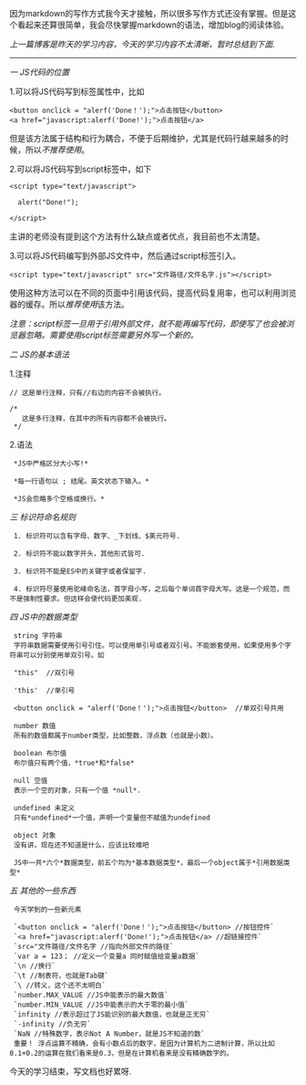  
  因为markdown的写作方式我今天才接触，所以很多写作方式还没有掌握。但是这个看起来还算很简单，我会尽快掌握markdown的语法，增加blog的阅读体验。

 *上一篇博客是昨天的学习内容，今天的学习内容不太清晰，暂时总结到下面.*
 
 ****

*一 JS代码的位置*

  1.可以将JS代码写到标签属性中，比如

  ```
  <button onclick = "alerf('Done！');">点击按钮</button>
  <a href="javascript:alerf('Done!');">点击按钮</a>
  ```

 但是该方法属于结构和行为耦合，不便于后期维护，尤其是代码行越来越多的时候，所以*不推荐使用*。

  2.可以将JS代码写到script标签中，如下

  ```
  <script type="text/javascript">

    alert("Done!");

  </script>
  ```

  主讲的老师没有提到这个方法有什么缺点或者优点，我目前也不太清楚。

  3.可以将JS代码编写到外部JS文件中，然后通过script标签引入。

  `<script type="text/javascript" src="文件路径/文件名字.js"></script>`

  使用这种方法可以在不同的页面中引用该代码，提高代码复用率，也可以利用浏览器的缓存。所以*推荐使用*该方法。

  *注意：script标签一旦用于引用外部文件，就不能再编写代码，即使写了也会被浏览器忽略。需要使用script标签需要另外写一个新的。*


*二 JS的基本语法*

  1.注释

  ```
  // 这是单行注释，只有//右边的内容不会被执行。

  /*
     这是多行注释，在其中的所有内容都不会被执行。
   */
  ```

  2.语法

     *JS中严格区分大小写!*

     *每一行语句以 ; 结尾。英文状态下输入。*

     *JS会忽略多个空格或换行。*

*三 标识符命名规则*

     1. 标识符可以含有字母、数字、_下划线、$美元符号.

     2. 标识符不能以数字开头，其他形式皆可.

     3. 标识符不能是ES中的关键字或者保留字.

     4. 标识符尽量使用驼峰命名法，首字母小写，之后每个单词首字母大写。这是一个规范，而不是强制性要求。但这样会使代码更加美观.

*四 JS中的数据类型*

     string 字符串
     字符串数据需要使用引号引住。可以使用单引号或者双引号。不能嵌套使用，如果使用多个字符串可以分别使用单双引号。如

     "this"  //双引号

     'this'  //单引号

     <button onclick = "alerf('Done！');">点击按钮</button>  //单双引号共用

     number 数值
     所有的数值都属于number类型，比如整数，浮点数（也就是小数）。

     boolean 布尔值
     布尔值只有两个值，*true*和*false*

     null 空值
     表示一个空的对象，只有一个值 *null*.

     undefined 未定义
     只有*undefined*一个值，声明一个变量但不赋值为undefined

     object 对象
     没有讲，现在还不知道是什么，应该比较难吧

     JS中一共*六个*数据类型，前五个均为*基本数据类型*，最后一个object属于*引用数据类型*

*五 其他的一些东西*

     今天学到的一些新元素

     `<button onclick = "alerf('Done！');">点击按钮</button> //按钮控件`
     `<a href="javascript:alerf('Done!');">点击按钮</a> //超链接控件`
     `src="文件路径/文件名字 //指向外部文件的路径`
     `var a = 123； //定义一个变量a 同时赋值给变量a数据`
     `\n //换行`
     `\t //制表符，也就是Tab键`
     `\ //转义，这个还不太明白`
     `number.MAX_VALUE //JS中能表示的最大数值`
     `number.MIN_VALUE //JS中能表示的大于零的最小值`
     `infinity //表示超过了JS能识别的最大数值，也就是正无穷`
     `-infinity //负无穷`
     `NaN //特殊数字，表示Not A Number，就是JS不知道的数`
     重要！ 浮点运算不精确，会有小数点后的数字，是因为计算机为二进制计算，所以比如0.1+0.2的运算在我们看来是0.3，但是在计算机看来是没有精确数字的。



今天的学习结束，写文档也好累呀.